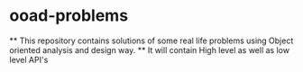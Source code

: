 # ooad-problems

** This repository contains solutions of some real life problems using Object oriented analysis and design way.
** It will contain High level as well as low level API's
